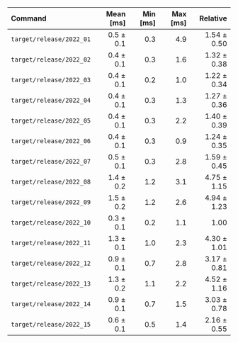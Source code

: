 | Command | Mean [ms] | Min [ms] | Max [ms] | Relative |
|:---|---:|---:|---:|---:|
| `target/release/2022_01` | 0.5 ± 0.1 | 0.3 | 4.9 | 1.54 ± 0.50 |
| `target/release/2022_02` | 0.4 ± 0.1 | 0.3 | 1.6 | 1.32 ± 0.38 |
| `target/release/2022_03` | 0.4 ± 0.1 | 0.2 | 1.0 | 1.22 ± 0.34 |
| `target/release/2022_04` | 0.4 ± 0.1 | 0.3 | 1.3 | 1.27 ± 0.36 |
| `target/release/2022_05` | 0.4 ± 0.1 | 0.3 | 2.2 | 1.40 ± 0.39 |
| `target/release/2022_06` | 0.4 ± 0.1 | 0.3 | 0.9 | 1.24 ± 0.35 |
| `target/release/2022_07` | 0.5 ± 0.1 | 0.3 | 2.8 | 1.59 ± 0.45 |
| `target/release/2022_08` | 1.4 ± 0.2 | 1.2 | 3.1 | 4.75 ± 1.15 |
| `target/release/2022_09` | 1.5 ± 0.2 | 1.2 | 2.6 | 4.94 ± 1.23 |
| `target/release/2022_10` | 0.3 ± 0.1 | 0.2 | 1.1 | 1.00 |
| `target/release/2022_11` | 1.3 ± 0.1 | 1.0 | 2.3 | 4.30 ± 1.01 |
| `target/release/2022_12` | 0.9 ± 0.1 | 0.7 | 2.8 | 3.17 ± 0.81 |
| `target/release/2022_13` | 1.3 ± 0.2 | 1.1 | 2.2 | 4.52 ± 1.16 |
| `target/release/2022_14` | 0.9 ± 0.1 | 0.7 | 1.5 | 3.03 ± 0.78 |
| `target/release/2022_15` | 0.6 ± 0.1 | 0.5 | 1.4 | 2.16 ± 0.55 |
